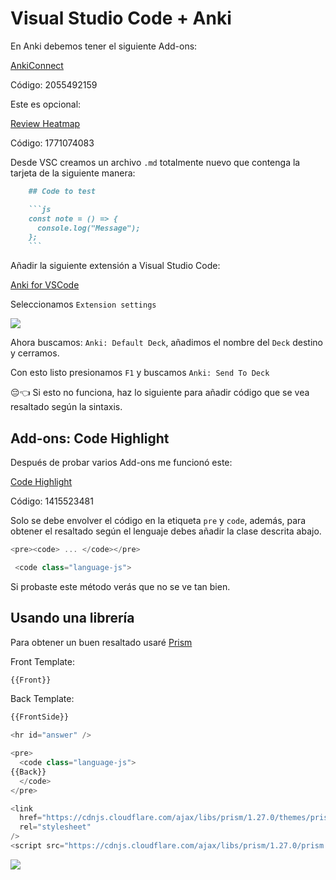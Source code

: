 # Visual Studio Code + Anki

En Anki debemos tener el siguiente Add-ons:

[AnkiConnect](https://ankiweb.net/shared/info/2055492159)

Código: 2055492159

Este es opcional:

[Review Heatmap](https://ankiweb.net/shared/info/1771074083)

Código: 1771074083

Desde VSC creamos un archivo `.md` totalmente nuevo que contenga la tarjeta de la siguiente manera:

```md
	## Code to test

	```js
	const note = () => {
	  console.log("Message");
	};
	```
```

Añadir la siguiente extensión a Visual Studio Code:

[Anki for VSCode](https://marketplace.visualstudio.com/items?itemName=jasew.anki)

Seleccionamos `Extension settings`

![](https://i.postimg.cc/T1WkDqcG/29-anki-for-vsc.png)

Ahora buscamos: `Anki: Default Deck`, añadimos el nombre del `Deck` destino y cerramos.

Con esto listo presionamos `F1` y buscamos `Anki: Send To Deck`

😔👈 Si esto no funciona, haz lo siguiente para añadir código que se vea resaltado según la sintaxis.

## Add-ons: Code Highlight

Después de probar varios Add-ons me funcionó este:

[Code Highlight](https://ankiweb.net/shared/info/1415523481)

Código: 1415523481

Solo se debe envolver el código en la etiqueta `pre` y `code`, además, para obtener el resaltado según el lenguaje debes añadir la clase descrita abajo.

```js
<pre><code> ... </code></pre>

 <code class="language-js">
```

Si probaste este método verás que no se ve tan bien.

## Usando una librería

Para obtener un buen resaltado usaré [Prism](https://prismjs.com/)

Front Template:

```js
{{Front}}
```

Back Template:

```js
{{FrontSide}}

<hr id="answer" />

<pre>
  <code class="language-js">
{{Back}}
  </code>
</pre>

<link
  href="https://cdnjs.cloudflare.com/ajax/libs/prism/1.27.0/themes/prism.min.css"
  rel="stylesheet"
/>
<script src="https://cdnjs.cloudflare.com/ajax/libs/prism/1.27.0/prism.min.js"></script>
```

![](https://i.postimg.cc/d1S8dwGr/30-syntax-highlighting.png)
